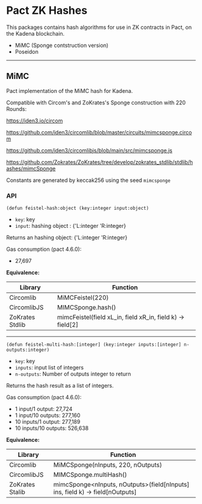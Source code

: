 # Pact ZK Hashes
This packages contains hash algorithms for use in ZK contracts in Pact, on the Kadena blockchain.

  - MiMC (Sponge contstruction version)
  - Poseidon

---

## MiMC
Pact implementation of the MiMC hash for Kadena.

Compatible with Circom's and ZoKrates's Sponge construction with 220 Rounds:

https://iden3.io/circom

https://github.com/iden3/circomlib/blob/master/circuits/mimcsponge.circom

https://github.com/iden3/circomlibjs/blob/main/src/mimcsponge.js

https://github.com/Zokrates/ZoKrates/tree/develop/zokrates_stdlib/stdlib/hashes/mimcSponge

Constants are generated by keccak256 using the seed `mimcsponge`

### API

```
(defun feistel-hash:object (key:integer input:object)
```
* `key`: key
* `input`: hashing object : {'L:integer 'R:integer}

Returns an hashing object: {'L:integer 'R:integer}

Gas consumption (pact 4.6.0):
  - 27,697

**Equivalence:**

| Library          | Function                                                   |
| ---------------- | -----------------------------------------------------------|
| Circomlib        | MiMCFeistel(220)                                           |
| CircomlibJS      | MIMCSponge.hash()                                          |
| ZoKrates Stdlib  | mimcFeistel(field xL_in, field xR_in, field k) -> field[2] |


---

```
(defun feistel-multi-hash:[integer] (key:integer inputs:[integer] n-outputs:integer)
```

* `key`: key
* `inputs`: input list of integers
* `n-outputs`: Number of outputs integer to return

Returns the hash result as a list of integers.

Gas consumption (pact 4.6.0):
 - 1 input/1 output: 27,724
 - 1 input/10 outputs: 277,160
 - 10 inputs/1 output: 277,189
 - 10 inputs/10 outputs: 526,638

**Equivalence:**

| Library          | Function                                                                      |
| ---------------- | ------------------------------------------------------------------------------|
| Circomlib        | MiMCSponge(nInputs, 220, nOutputs)                                            |
| CircomlibJS      | MIMCSponge.multiHash()                                                        |
| ZoKrates Stalib  | mimcSponge<nInputs, nOutputs>(field[nInputs] ins, field k) -> field[nOutputs] |
